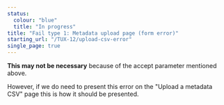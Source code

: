 ```yaml
---
status:
  colour: "blue"
  title: "In progress"
title: "Fail type 1: Metadata upload page (form error)"
starting_url: "/TUX-12/upload-csv-error"
single_page: true
---
```


**This may not be necessary** because of the accept parameter mentioned above.

However, if we do need to present this error on the "Upload a metadata CSV" page this is how it should be presented.

